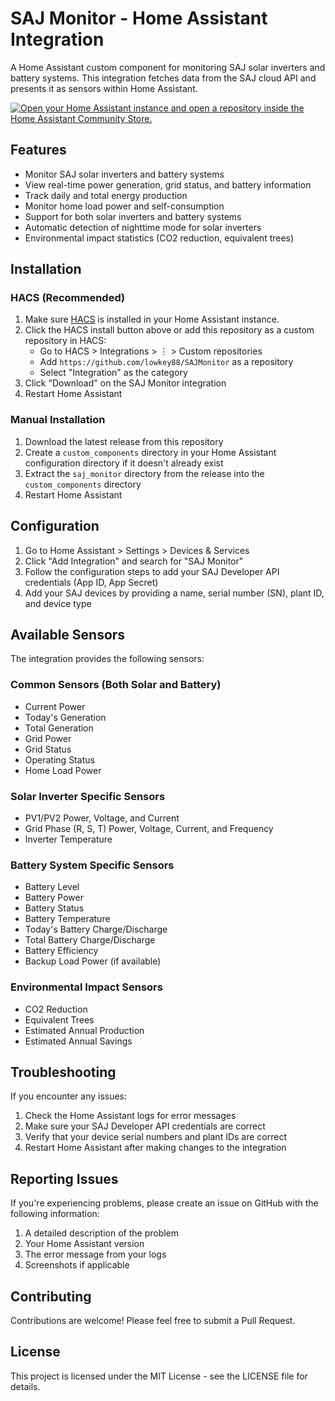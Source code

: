 # SAJ Monitor - Home Assistant Integration

A Home Assistant custom component for monitoring SAJ solar inverters and battery systems. This integration fetches data from the SAJ cloud API and presents it as sensors within Home Assistant.

[![Open your Home Assistant instance and open a repository inside the Home Assistant Community Store.](https://my.home-assistant.io/badges/hacs_repository.svg)](https://my.home-assistant.io/redirect/hacs_repository/?owner=lowkey88&repository=SAJMonitor&category=integration)

## Features

- Monitor SAJ solar inverters and battery systems
- View real-time power generation, grid status, and battery information
- Track daily and total energy production
- Monitor home load power and self-consumption
- Support for both solar inverters and battery systems
- Automatic detection of nighttime mode for solar inverters
- Environmental impact statistics (CO2 reduction, equivalent trees)

<!-- Add screenshots here once available -->
<!-- 
## Screenshots

![Integration](https://raw.githubusercontent.com/lowkey88/SAJMonitor/main/images/integration.png)
![Sensors](https://raw.githubusercontent.com/lowkey88/SAJMonitor/main/images/sensors.png)
-->

## Installation

### HACS (Recommended)

1. Make sure [HACS](https://hacs.xyz/) is installed in your Home Assistant instance.
2. Click the HACS install button above or add this repository as a custom repository in HACS:
   - Go to HACS > Integrations > ⋮ > Custom repositories
   - Add `https://github.com/lowkey88/SAJMonitor` as a repository
   - Select "Integration" as the category
3. Click "Download" on the SAJ Monitor integration
4. Restart Home Assistant

### Manual Installation

1. Download the latest release from this repository
2. Create a `custom_components` directory in your Home Assistant configuration directory if it doesn't already exist
3. Extract the `saj_monitor` directory from the release into the `custom_components` directory
4. Restart Home Assistant

## Configuration

1. Go to Home Assistant > Settings > Devices & Services
2. Click "Add Integration" and search for "SAJ Monitor"
3. Follow the configuration steps to add your SAJ Developer API credentials (App ID, App Secret)
4. Add your SAJ devices by providing a name, serial number (SN), plant ID, and device type

## Available Sensors

The integration provides the following sensors:

### Common Sensors (Both Solar and Battery)
- Current Power
- Today's Generation
- Total Generation
- Grid Power
- Grid Status
- Operating Status
- Home Load Power

### Solar Inverter Specific Sensors
- PV1/PV2 Power, Voltage, and Current
- Grid Phase (R, S, T) Power, Voltage, Current, and Frequency
- Inverter Temperature

### Battery System Specific Sensors
- Battery Level
- Battery Power
- Battery Status
- Battery Temperature
- Today's Battery Charge/Discharge
- Total Battery Charge/Discharge
- Battery Efficiency
- Backup Load Power (if available)

### Environmental Impact Sensors
- CO2 Reduction
- Equivalent Trees
- Estimated Annual Production
- Estimated Annual Savings

## Troubleshooting

If you encounter any issues:

1. Check the Home Assistant logs for error messages
2. Make sure your SAJ Developer API credentials are correct
3. Verify that your device serial numbers and plant IDs are correct
4. Restart Home Assistant after making changes to the integration

## Reporting Issues

If you're experiencing problems, please create an issue on GitHub with the following information:
1. A detailed description of the problem
2. Your Home Assistant version
3. The error message from your logs
4. Screenshots if applicable

## Contributing

Contributions are welcome! Please feel free to submit a Pull Request.

## License

This project is licensed under the MIT License - see the LICENSE file for details.
